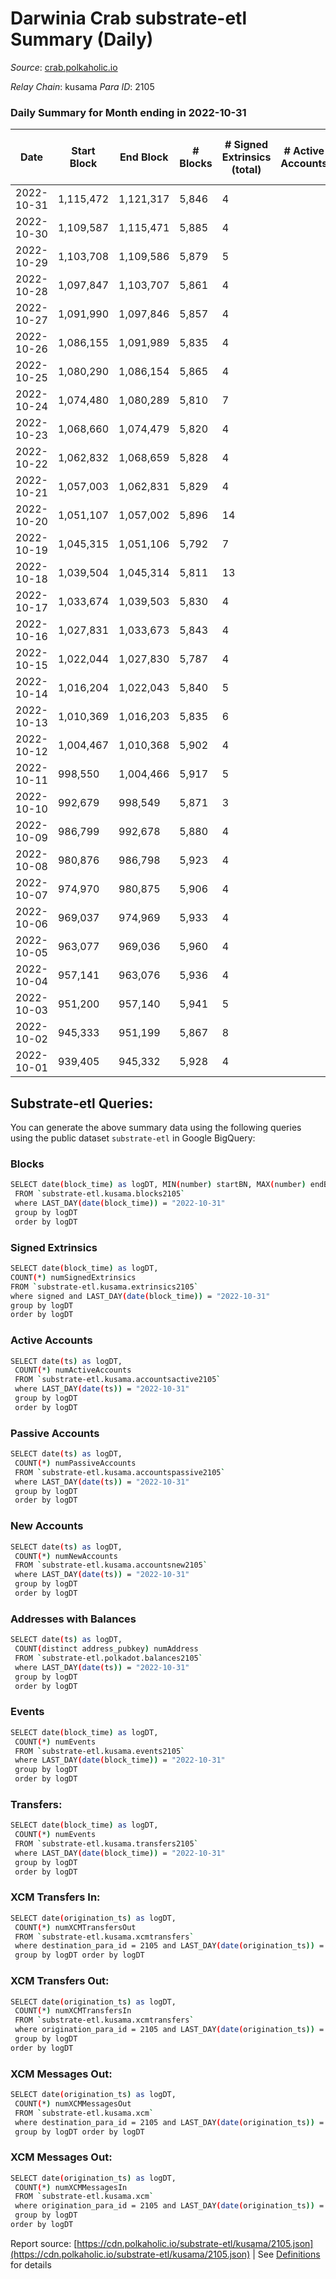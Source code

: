 # Darwinia Crab substrate-etl Summary (Daily)

_Source_: [crab.polkaholic.io](https://crab.polkaholic.io)

*Relay Chain*: kusama
*Para ID*: 2105



### Daily Summary for Month ending in 2022-10-31


| Date | Start Block | End Block | # Blocks | # Signed Extrinsics (total) | # Active Accounts | # Passive | # New | # Addresses with Balances | # Events | # Transfers | # XCM Transfers In | # XCM Transfers Out | # XCM In | # XCM Out | Issues | 
| ---- | ----------- | --------- | -------- | --------------------------- | ----------------- | --------- | ----- | ------------------------- | -------- | ----------- | ------------------ | ------------------- | -------- | --------- | ------ |
| 2022-10-31 | 1,115,472 | 1,121,317 | 5,846 | 4 |  |  |  | 50 | 11,711 |   |   |   |  |  |  |
| 2022-10-30 | 1,109,587 | 1,115,471 | 5,885 | 4 |  |  |  | 50 | 11,789 |   |   |   |  |  |  |
| 2022-10-29 | 1,103,708 | 1,109,586 | 5,879 | 5 |  |  |  | 50 | 11,847 | 66 ($0.06) |   |   |  |  |  |
| 2022-10-28 | 1,097,847 | 1,103,707 | 5,861 | 4 |  |  |  | 50 | 11,742 |   |   |   |  |  |  |
| 2022-10-27 | 1,091,990 | 1,097,846 | 5,857 | 4 |  |  |  | 50 | 11,733 |   |   |   |  |  |  |
| 2022-10-26 | 1,086,155 | 1,091,989 | 5,835 | 4 |  |  |  | 50 | 11,689 |   |   |   |  |  |  |
| 2022-10-25 | 1,080,290 | 1,086,154 | 5,865 | 4 |  |  |  | 50 | 11,749 |   |   |   |  |  |  |
| 2022-10-24 | 1,074,480 | 1,080,289 | 5,810 | 7 |  |  |  |  | 11,723 | 67 ($0.07) |   |   |  | 1 |  |
| 2022-10-23 | 1,068,660 | 1,074,479 | 5,820 | 4 |  |  |  |  | 11,659 |   |   |   |  |  |  |
| 2022-10-22 | 1,062,832 | 1,068,659 | 5,828 | 4 |  |  |  | 50 | 11,675 |   |   |   |  |  |  |
| 2022-10-21 | 1,057,003 | 1,062,831 | 5,829 | 4 |  |  |  | 50 | 11,677 |   |   |   |  |  |  |
| 2022-10-20 | 1,051,107 | 1,057,002 | 5,896 | 14 |  |  |  |  | 12,190 | 328 ($0.50) |   |   |  |  |  |
| 2022-10-19 | 1,045,315 | 1,051,106 | 5,792 | 7 |  |  |  | 50 | 11,806 | 187 ($0.07) |   | 1 ($0.04) |  | 1 |  |
| 2022-10-18 | 1,039,504 | 1,045,314 | 5,811 | 13 |  |  |  |  | 12,048 | 353 ($0.25) | 1 ($0.01) | 1 ($0.00589) | 1 | 1 |  |
| 2022-10-17 | 1,033,674 | 1,039,503 | 5,830 | 4 |  |  |  | 50 | 11,683 |   | 1 ($0.03) |   | 1 |  |  |
| 2022-10-16 | 1,027,831 | 1,033,673 | 5,843 | 4 |  |  |  |  | 11,705 |   |   |   |  |  |  |
| 2022-10-15 | 1,022,044 | 1,027,830 | 5,787 | 4 |  |  |  | 50 | 11,594 |   |   |   |  |  |  |
| 2022-10-14 | 1,016,204 | 1,022,043 | 5,840 | 5 |  |  |  |  | 11,770 | 61 ($0.10) | 1 ($0.08) | 1 ($0.08) | 1 | 1 |  |
| 2022-10-13 | 1,010,369 | 1,016,203 | 5,835 | 6 |  |  |  |  | 11,844 | 122 ($0.37) | 3 ($0.08) | 2 ($0.33) | 8 | 2 |  |
| 2022-10-12 | 1,004,467 | 1,010,368 | 5,902 | 4 |  |  |  | 50 | 11,823 |   |   |   |  |  |  |
| 2022-10-11 | 998,550 | 1,004,466 | 5,917 | 5 |  |  |  | 50 | 11,858 |   |   |   |  |  |  |
| 2022-10-10 | 992,679 | 998,549 | 5,871 | 3 |  |  |  | 50 | 11,757 |   |   |   |  |  |  |
| 2022-10-09 | 986,799 | 992,678 | 5,880 | 4 |  |  |  | 50 | 11,779 |   |   |   |  |  |  |
| 2022-10-08 | 980,876 | 986,798 | 5,923 | 4 |  |  |  | 50 | 11,866 |   |   |   |  |  |  |
| 2022-10-07 | 974,970 | 980,875 | 5,906 | 4 |  |  |  | 50 | 11,831 |   |   |   |  |  |  |
| 2022-10-06 | 969,037 | 974,969 | 5,933 | 4 |  |  |  | 50 | 11,885 |   |   |   |  |  |  |
| 2022-10-05 | 963,077 | 969,036 | 5,960 | 4 |  |  |  | 50 | 11,939 |   |   |   |  |  |  |
| 2022-10-04 | 957,141 | 963,076 | 5,936 | 4 |  |  |  | 50 | 11,892 |   |   |   |  |  |  |
| 2022-10-03 | 951,200 | 957,140 | 5,941 | 5 |  |  |  |  | 11,971 | 66 ($0.06) |   |   |  |  |  |
| 2022-10-02 | 945,333 | 951,199 | 5,867 | 8 |  |  |  |  | 11,843 | 67 ($0.07) |   |   |  |  |  |
| 2022-10-01 | 939,405 | 945,332 | 5,928 | 4 |  |  |  |  | 11,876 |   |   |   |  |  |  |

## Substrate-etl Queries:
You can generate the above summary data using the following queries using the public dataset `substrate-etl` in Google BigQuery:

### Blocks
```bash
SELECT date(block_time) as logDT, MIN(number) startBN, MAX(number) endBN, COUNT(*) numBlocks 
 FROM `substrate-etl.kusama.blocks2105`  
 where LAST_DAY(date(block_time)) = "2022-10-31" 
 group by logDT 
 order by logDT
```

### Signed Extrinsics
```bash
SELECT date(block_time) as logDT, 
COUNT(*) numSignedExtrinsics 
FROM `substrate-etl.kusama.extrinsics2105`  
where signed and LAST_DAY(date(block_time)) = "2022-10-31" 
group by logDT 
order by logDT
```

### Active Accounts
```bash
SELECT date(ts) as logDT, 
 COUNT(*) numActiveAccounts 
 FROM `substrate-etl.kusama.accountsactive2105` 
 where LAST_DAY(date(ts)) = "2022-10-31" 
 group by logDT 
 order by logDT
```

### Passive Accounts
```bash
SELECT date(ts) as logDT, 
 COUNT(*) numPassiveAccounts 
 FROM `substrate-etl.kusama.accountspassive2105` 
 where LAST_DAY(date(ts)) = "2022-10-31" 
 group by logDT 
 order by logDT
```

### New Accounts
```bash
SELECT date(ts) as logDT, 
 COUNT(*) numNewAccounts 
 FROM `substrate-etl.kusama.accountsnew2105` 
 where LAST_DAY(date(ts)) = "2022-10-31" 
 group by logDT
 order by logDT
```

### Addresses with Balances
```bash
SELECT date(ts) as logDT,
 COUNT(distinct address_pubkey) numAddress 
 FROM `substrate-etl.polkadot.balances2105` 
 where LAST_DAY(date(ts)) = "2022-10-31" 
 group by logDT 
 order by logDT
```

### Events
```bash
SELECT date(block_time) as logDT, 
 COUNT(*) numEvents 
 FROM `substrate-etl.kusama.events2105` 
 where LAST_DAY(date(block_time)) = "2022-10-31" 
 group by logDT 
 order by logDT
```

### Transfers:
```bash
SELECT date(block_time) as logDT, 
 COUNT(*) numEvents 
 FROM `substrate-etl.kusama.transfers2105` 
 where LAST_DAY(date(block_time)) = "2022-10-31" 
 group by logDT 
 order by logDT
```

### XCM Transfers In:
```bash
SELECT date(origination_ts) as logDT, 
 COUNT(*) numXCMTransfersOut 
 FROM `substrate-etl.kusama.xcmtransfers` 
 where destination_para_id = 2105 and LAST_DAY(date(origination_ts)) = "2022-10-31" 
 group by logDT order by logDT
```

### XCM Transfers Out:
```bash
SELECT date(origination_ts) as logDT, 
 COUNT(*) numXCMTransfersIn 
 FROM `substrate-etl.kusama.xcmtransfers` 
 where origination_para_id = 2105 and LAST_DAY(date(origination_ts)) = "2022-10-31" 
 group by logDT 
order by logDT
```

### XCM Messages Out:
```bash
SELECT date(origination_ts) as logDT, 
 COUNT(*) numXCMMessagesOut 
 FROM `substrate-etl.kusama.xcm` 
 where destination_para_id = 2105 and LAST_DAY(date(origination_ts)) = "2022-10-31" 
 group by logDT order by logDT
```

### XCM Messages Out:
```bash
SELECT date(origination_ts) as logDT, 
 COUNT(*) numXCMMessagesIn 
 FROM `substrate-etl.kusama.xcm` 
 where origination_para_id = 2105 and LAST_DAY(date(origination_ts)) = "2022-10-31" 
 group by logDT 
order by logDT
```


Report source: [https://cdn.polkaholic.io/substrate-etl/kusama/2105.json](https://cdn.polkaholic.io/substrate-etl/kusama/2105.json) | See [Definitions](/DEFINITIONS.md) for details
